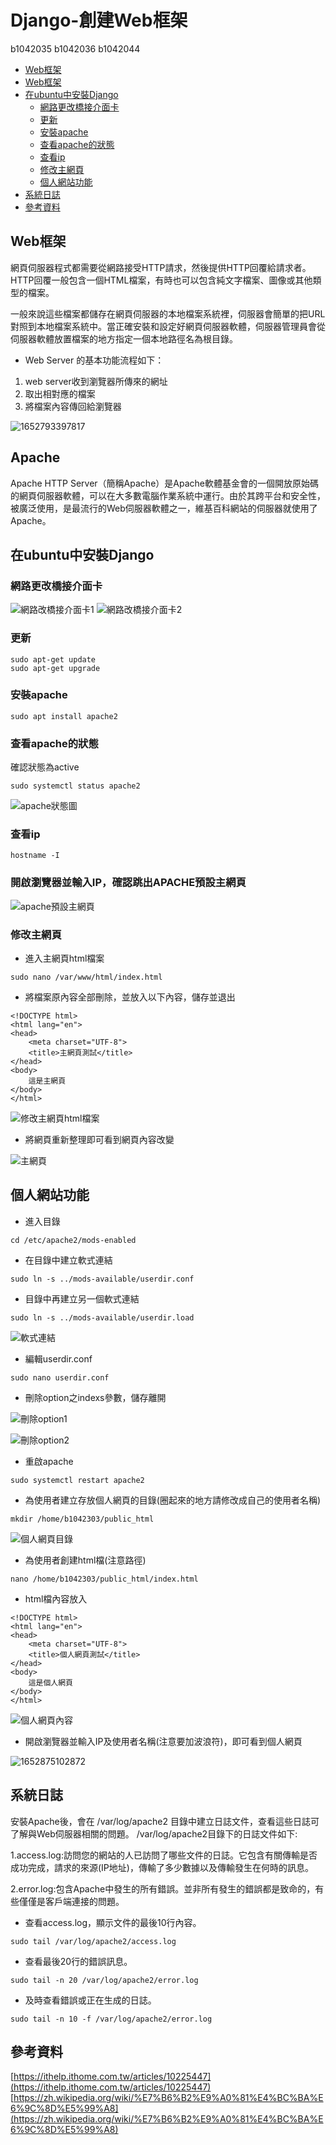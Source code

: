 # Django-創建Web框架
b1042035 b1042036 b1042044


* [Web框架](#apache)
* [Web框架](#Web框架)
* [在ubuntu中安裝Django](#在ubuntu中安裝Django)
  - [網路更改橋接介面卡](#網路更改橋接介面卡)
  - [更新](#更新)
  - [安裝apache](#安裝apache)
  - [查看apache的狀態](#查看apache的狀態)
  - [查看ip](查看ip)
  - [修改主網頁](#修改主網頁)
  - [個人網站功能](#個人網站功能)
* [系統日誌](#系統日誌)
* [參考資料](#參考資料)

## Web框架
網頁伺服器程式都需要從網路接受HTTP請求，然後提供HTTP回覆給請求者。HTTP回覆一般包含一個HTML檔案，有時也可以包含純文字檔案、圖像或其他類型的檔案。

一般來說這些檔案都儲存在網頁伺服器的本地檔案系統裡，伺服器會簡單的把URL對照到本地檔案系統中。當正確安裝和設定好網頁伺服器軟體，伺服器管理員會從伺服器軟體放置檔案的地方指定一個本地路徑名為根目錄。

- Web Server 的基本功能流程如下：

1. web server收到瀏覽器所傳來的網址
2. 取出相對應的檔案
3. 將檔案內容傳回給瀏覽器

![1652793397817](https://user-images.githubusercontent.com/105623904/168819988-9acac526-bd0c-470f-ac2f-b70d7558c400.jpg)

## Apache
Apache HTTP Server（簡稱Apache）是Apache軟體基金會的一個開放原始碼的網頁伺服器軟體，可以在大多數電腦作業系統中運行。由於其跨平台和安全性，被廣泛使用，是最流行的Web伺服器軟體之一，維基百科網站的伺服器就使用了Apache。

## 在ubuntu中安裝Django

### 網路更改橋接介面卡 

![網路改橋接介面卡1](https://user-images.githubusercontent.com/105623904/168826654-e3007f0a-a4e8-491a-bdd2-975579380cfe.jpg)
![網路改橋接介面卡2](https://user-images.githubusercontent.com/105623904/168826660-e4cd41aa-0fd2-4035-83b1-448bc8372643.jpg)


### 更新

```
sudo apt-get update 
sudo apt-get upgrade
```

### 安裝apache

```
sudo apt install apache2
```

### 查看apache的狀態
確認狀態為active
```
sudo systemctl status apache2
```
![apache狀態圖](https://user-images.githubusercontent.com/105623904/168845254-3f251372-32a8-47e1-9724-94f1e8fc9c4b.jpg)


### 查看ip

```
hostname -I
```

### 開啟瀏覽器並輸入IP，確認跳出APACHE預設主網頁
![apache預設主網頁](https://user-images.githubusercontent.com/105623904/168847359-1c029ff0-92fd-416a-9b21-23e9662be794.jpg)


### 修改主網頁
- 進入主網頁html檔案

```
sudo nano /var/www/html/index.html
```
- 將檔案原內容全部刪除，並放入以下內容，儲存並退出
```
<!DOCTYPE html>
<html lang="en">
<head>
	<meta charset="UTF-8">
	<title>主網頁測試</title>
</head>
<body>
	這是主網頁
</body>
</html>

```
![修改主網頁html檔案](https://user-images.githubusercontent.com/105623904/168848449-372a3ca9-d9ad-44ae-9c47-a310640915ce.jpg)

- 將網頁重新整理即可看到網頁內容改變

![主網頁](https://user-images.githubusercontent.com/105623904/168848754-7eea369d-a3cf-4a05-ae83-d94f4cf2d21d.jpg)


## 個人網站功能
- 進入目錄

```
cd /etc/apache2/mods-enabled
```
- 在目錄中建立軟式連結

```
sudo ln -s ../mods-available/userdir.conf
```
- 目錄中再建立另一個軟式連結

```
sudo ln -s ../mods-available/userdir.load
```
![軟式連結](https://user-images.githubusercontent.com/105623904/168849922-91ebc5ee-fea6-4920-8e10-3f61307aeec7.jpg)

- 編輯userdir.conf

```
sudo nano userdir.conf
```

- 刪除option之indexs參數，儲存離開

![刪除option1](https://user-images.githubusercontent.com/105623904/169029072-aeb6aef5-2fc2-4863-aba0-8f98f8b80abd.jpg)

![刪除option2](https://user-images.githubusercontent.com/105623904/169029092-f2bdc708-31d3-40cb-94fb-86e2084b8a00.jpg)

- 重啟apache
 ```
sudo systemctl restart apache2 
```

- 為使用者建立存放個人網頁的目錄(圈起來的地方請修改成自己的使用者名稱)
 ```
mkdir /home/b1042303/public_html
```
![個人網頁目錄](https://user-images.githubusercontent.com/105623904/169030516-0608618a-6366-49c7-bc69-a931a1db0b05.jpg)

- 為使用者創建html檔(注意路徑)
```
nano /home/b1042303/public_html/index.html
```
- html檔內容放入
```
<!DOCTYPE html>
<html lang="en">
<head>
	<meta charset="UTF-8">
	<title>個人網頁測試</title>
</head>
<body>
	這是個人網頁
</body>
</html>
```
![個人網頁內容](https://user-images.githubusercontent.com/105623904/169032891-1fb79176-ac0a-4fa3-8c4e-cd25891622f9.jpg)

- 開啟瀏覽器並輸入IP及使用者名稱(注意要加波浪符)，即可看到個人網頁

![1652875102872](https://user-images.githubusercontent.com/105623904/169033590-1c055d88-6d87-468c-aa74-911d4a3a5d46.jpg)

## 系統日誌
安裝Apache後，會在 /var/log/apache2 目錄中建立日誌文件，查看這些日誌可了解與Web伺服器相關的問題。 /var/log/apache2目錄下的日誌文件如下:

1.access.log:訪問您的網站的人已訪問了哪些文件的日誌。它包含有關傳輸是否成功完成，請求的來源(IP地址)，傳輸了多少數據以及傳輸發生在何時的訊息。

2.error.log:包含Apache中發生的所有錯誤。並非所有發生的錯誤都是致命的，有些僅僅是客戶端連接的問題。


- 查看access.log，顯示文件的最後10行內容。
```
sudo tail /var/log/apache2/access.log
```

- 查看最後20行的錯誤訊息。
```
sudo tail -n 20 /var/log/apache2/error.log
```

- 及時查看錯誤或正在生成的日誌。
```
sudo tail -n 10 -f /var/log/apache2/error.log
```
## 參考資料
 [https://ithelp.ithome.com.tw/articles/10225447](https://ithelp.ithome.com.tw/articles/10225447)
 [https://zh.wikipedia.org/wiki/%E7%B6%B2%E9%A0%81%E4%BC%BA%E6%9C%8D%E5%99%A8](https://zh.wikipedia.org/wiki/%E7%B6%B2%E9%A0%81%E4%BC%BA%E6%9C%8D%E5%99%A8)
